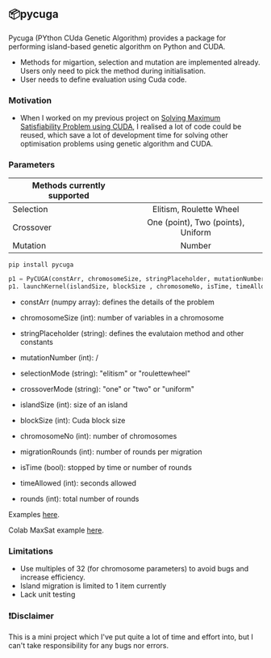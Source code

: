 ## 📦pycuga

Pycuga (PYthon CUda Genetic Algorithm) provides a package for performing island-based genetic algorithm on Python and CUDA.
- Methods for migartion, selection and mutation are implemented already. Users only need to pick the method during initialisation.
- User needs to define evaluation using Cuda code.

### Motivation
- When I worked on my previous project on [Solving Maximum Satisfiability Problem using CUDA](https://github.com/issacto/cuda-maxsat), I realised a lot of code could be reused, which save a lot of development time for solving other optimisation problems using genetic algorithm and CUDA. 


### Parameters

| Methods currently supported |  | 
| ------------- |:-------------:|
| Selection     | Elitism, Roulette Wheel | 
| Crossover     | One (point), Two (points), Uniform|
| Mutation      | Number     |


```
pip install pycuga
```

```python
p1 = PyCUGA(constArr, chromosomeSize, stringPlaceholder, mutationNumber, selectionMode, crossoverMode)
p1. launchKernel(islandSize, blockSize , chromosomeNo, isTime, timeAllowed, migrationRounds, rounds)
```

- constArr (numpy array): defines the details of the problem
- chromosomeSize (int): number of variables in a chromosome 
- stringPlaceholder (string): defines the evalutaion method and other constants
- mutationNumber (int): /
- selectionMode (string): "elitism" or "roulettewheel"
- crossoverMode (string): "one" or "two" or "uniform"

- islandSize (int): size of an island
- blockSize (int): Cuda block size
- chromosomeNo (int): number of chromosomes
- migrationRounds (int): number of rounds per migration
- isTime (bool): stopped by time or number of rounds
- timeAllowed (int): seconds allowed
- rounds (int): total number of rounds

Examples [here](https://github.com/issacto/PyCuGa/tree/main/samples).

Colab MaxSat example  [here](https://github.com/issacto/PyCuGa/tree/main/samples).

### Limitations
* Use multiples of 32 (for chromosome parameters) to avoid bugs and increase efficiency.
* Island migration is limited to 1 item currently
* Lack unit testing


### ❗Disclaimer
This is a mini project which I've put quite a lot of time and effort into, but I can't take responsibility for any bugs nor errors.
